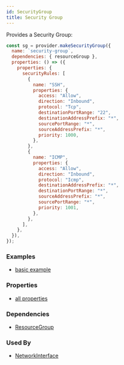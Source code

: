 ```yaml
---
id: SecurityGroup
title: Security Group
---
```


Provides a Security Group:

```js
const sg = provider.makeSecurityGroup({
  name: `security-group`,
  dependencies: { resourceGroup },
  properties: () => ({
    properties: {
      securityRules: [
        {
          name: "SSH",
          properties: {
            access: "Allow",
            direction: "Inbound",
            protocol: "Tcp",
            destinationPortRange: "22",
            destinationAddressPrefix: "*",
            sourcePortRange: "*",
            sourceAddressPrefix: "*",
            priority: 1000,
          },
        },
        {
          name: "ICMP",
          properties: {
            access: "Allow",
            direction: "Inbound",
            protocol: "Icmp",
            destinationAddressPrefix: "*",
            destinationPortRange: "*",
            sourceAddressPrefix: "*",
            sourcePortRange: "*",
            priority: 1001,
          },
        },
      ],
    },
  }),
});
```

### Examples

- [basic example](https://github.com/FredericHeem/grucloud/blob/master/examples/azure/iac.js#L33)

### Properties

- [all properties](https://docs.microsoft.com/en-us/rest/api/virtualnetwork/networksecuritygroups/createorupdate#request-body)

### Dependencies

- [ResourceGroup](./ResourceGroup)

### Used By

- [NetworkInterface](./NetworkInterface)
